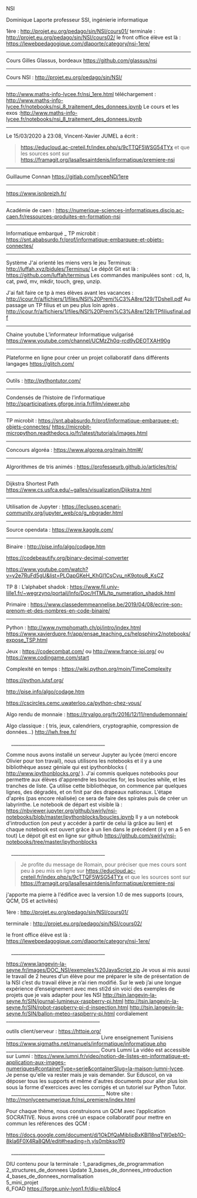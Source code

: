 NSI

Dominique Laporte
professeur SSI, ingénierie informatique

1ère : http://projet.eu.org/pedago/sin/NSI/cours01/
terminale : http://projet.eu.org/pedago/sin/NSI/cours02/
le front office élève est là : 
https://lewebpedagogique.com/dlaporte/category/nsi-1ere/
________________________________________
Cours Gilles Glassus, bordeaux
https://github.com/glassus/nsi
________________________________________
Cours NSI : http://projet.eu.org/pedago/sin/NSI/
________________________________________
http://www.maths-info-lycee.fr/nsi_1ere.html
 téléchargement : http://www.maths-info-lycee.fr/notebooks/nsi_8_traitement_des_donnees.ipynb
Le cours et les exos :http://www.maths-info-lycee.fr/notebooks/nsi_8_traitement_des_donnees.ipynb
________________________________________
Le 15/03/2020 à 23:08, Vincent-Xavier JUMEL a écrit :
> https://educloud.ac-creteil.fr/index.php/s/9cTTQF5WSG54TYx
> et que les sources sont sur 
> https://framagit.org/lasallesaintdenis/informatique/premiere-nsi
________________________________________
Guillaume Connan
https://gitlab.com/lyceeND/1ere
________________________________________
https://www.isnbreizh.fr/
________________________________________
Académie de caen : 
https://numerique-sciences-informatiques.discip.ac-caen.fr/ressources-produites-en-formation-nsi
________________________________________
Informatique embarqué _ TP microbit :
https://snt.ababsurdo.fr/prof/informatique-embarquee-et-objets-connectes/
________________________________________
Système
J'ai orienté les miens vers le jeu Terminus: http://luffah.xyz/bidules/Terminus/
Le dépôt Git est là : https://github.com/luffah/terminus
Les commandes manipulées sont : cd, ls, cat, pwd, mv, mkdir, touch, grep, unzip.

J'ai fait faire ce tp à mes élèves avant les vacances :
http://icour.fr/a/fichiers/1/files/NSI%20Premi%C3%A8re/129/TDshell.pdf
Au passage un TP filius et un peu plus loin après .
http://icour.fr/a/fichiers/1/files/NSI%20Premi%C3%A8re/129/TPfiliusfinal.pdf
________________________________________
Chaine youtube L’informateur
Informatique vulgarisé
https://www.youtube.com/channel/UCMzZh0q-rcd9yDEOTXAH90g
________________________________________
Plateforme en ligne pour créer un projet collaboratif dans différents langages
https://glitch.com/
________________________________________
Outils : http://pythontutor.com/
________________________________________
Condensés de l’histoire de l’informatique 
http://sparticipatives.gforge.inria.fr/film/viewer.php
________________________________________
TP microbit : 
https://snt.ababsurdo.fr/prof/informatique-embarquee-et-objets-connectes/
https://microbit-micropython.readthedocs.io/fr/latest/tutorials/images.html
________________________________________
Concours algoréa : https://www.algorea.org/main.html#/
________________________________________
Algrorithmes de tris animés :
https://professeurb.github.io/articles/tris/	
________________________________________
Dijkstra Shortest Path
https://www.cs.usfca.edu/~galles/visualization/Dijkstra.html
________________________________________
Utilisation de Jupyter : https://lecluseo.scenari-community.org/jupyter_web/co/g_nbgrader.html
________________________________________
Source opendata : https://www.kaggle.com/
________________________________________
Binaire : 
http://pise.info/algo/codage.htm

https://codebeautify.org/binary-decimal-converter

https://www.youtube.com/watch?v=y2e7RuFd5gU&list=PLOapGKeH_KhGI1CsCvu_nK9otou8_KsCZ

TP 8 : L’alphabet shadok : https://www.fil.univ-lille1.fr/~wegrzyno/portail/Info/Doc/HTML/tp_numeration_shadok.html

Primaire : https://www.classedemmeannelise.be/2019/04/08/ecrire-son-prenom-et-des-nombres-en-code-binaire/
________________________________________
Python : 
http://www.nymphomath.ch/pj/intro/index.html
https://www.xavierdupre.fr/app/ensae_teaching_cs/helpsphinx2/notebooks/expose_TSP.html

Jeux : https://codecombat.com/ ou http://www.france-ioi.org/ ou https://www.codingame.com/start

Complexité en temps : https://wiki.python.org/moin/TimeComplexity

https://python.iutsf.org/

http://pise.info/algo/codage.htm

https://cscircles.cemc.uwaterloo.ca/python-chez-vous/

Algo rendu de monnaie : https://tryalgo.org/fr/2016/12/11/rendudemonnaie/

Algo classique : ( tris, jeux, calendriers, cryptographie, compression de données…) http://lwh.free.fr/

 ________________________________________
 
Comme nous avons installé un serveur Jupyter au lycée (merci encore Olivier pour ton travail), nous utilisons les notebooks et il y a une bibliothèque assez géniale qui est ipythonblocks ( http://www.ipythonblocks.org/ ).
J'ai commis quelques notebooks pour permettre aux élèves d'apprendre les boucles for, les boucles while, et les tranches de liste. Ça utilise cette bibliothèque, on commence par quelques lignes, des dégradés, et on finit par des drapeaux nationaux.
L'étape d'après (pas encore réalisée) ce sera de faire des spirales puis de créer un labyrinthe.
Le notebook de départ est visible là :
https://nbviewer.jupyter.org/github/swirly/nsi-notebooks/blob/master/ipythonblocks/boucles.ipynb
Il y a un notebook d'introduction (on peut y accéder à partir de celui là grâce au lien) et chaque notebook est ouvert grâce à un lien dans le précédent (il y en a 5 en tout)
Le dépot git est en ligne sur github
https://github.com/swirly/nsi-notebooks/tree/master/ipythonblocks

 ________________________________________
 
> Je profite du message de Romain, pour préciser que mes cours sont peu 
> à peu mis en ligne sur 
> https://educloud.ac-creteil.fr/index.php/s/9cTTQF5WSG54TYx
> et que les sources sont sur 
> https://framagit.org/lasallesaintdenis/informatique/premiere-nsi

j'apporte ma pierre à l'édifice avec la version 1.0 de mes supports (cours, QCM, DS et activités)

1ère : http://projet.eu.org/pedago/sin/NSI/cours01/

terminale : http://projet.eu.org/pedago/sin/NSI/cours02/

le front office élève est là : 
https://lewebpedagogique.com/dlaporte/category/nsi-1ere/

 ________________________________________
 
https://www.langevin-la-seyne.fr/images/DOC_NSI/exemples%20JavaScript.zip
Je vous ai mis aussi le travail de 2 heures d’un élève  pour me préparer le site de présentation de la NSI c’est du travail élève je n’ai rien modifié.
Sur le web j’ai une longue  expérience d’enseignement avec mes sti2d sin voici des exemples de projets que je vais adapter pour les NSI http://tsin.langevin-la-seyne.fr/SIN/journal-lumineux-raspberry-pi.html
http://tsin.langevin-la-seyne.fr/SIN/robot-raspberry-pi-d-inspection.html
http://tsin.langevin-la-seyne.fr/SIN/ballon-meteo-raspberry-pi.html
cordialement
 ________________________________________
 
outils client/serveur : https://httpie.org/
 ________________________________________
 Livre enseignement Tunisiens
 https://www.sigmaths.net/manuels/informatique/informatique.php
  ________________________________________
 Cours Lumni
 La vidéo est accessible sur Lumni : https://www.lumni.fr/video/notion-de-listes-en-informatique-et-application-aux-images-numeriques#containerType=serie&containerSlug=la-maison-lumni-lycee. 
Je pense qu'elle va rester mais je vais demander. Sur Eduscol, on va déposer tous les supports et même d'autres documents pour aller plus loin sous la forme
d'exercices avec les corrigés et un tutoriel sur Python Tutor.
 ________________________________________
Notre site : 
http://monlyceenumerique.fr/nsi_premiere/index.html

Pour chaque thème, nous construisons un QCM avec l’application SOCRATIVE. Nous avons créé un espace collaboratif pour mettre en commun les références des QCM : 

https://docs.google.com/document/d/1OkDfQaMibIipBxKBl18nqTW0eb1O-8kla6F0X4Ra8QM/edit#heading=h.yls0mbkso1f0

 ________________________________________
 
 DIU contenu pour la terminale : 
 1_paradigmes_de_programmation 
2_structures_de_donnees 	Update 
3_bases_de_donnees_introduction 
4_bases_de_donnees_normalisation 	
5_mini_projet 	
6_FOAD 
https://forge.univ-lyon1.fr/diu-eil/bloc4
